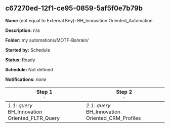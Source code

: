 ## c67270ed-12f1-ce95-0859-5af5f0e7b79b

**Name** (not equal to External Key)**:** BH_Innovation Oriented_Automation

**Description:** n/a

**Folder:** my automations/MOTF-Bahrain/

**Started by:** Schedule

**Status:** Ready

**Schedule:** Not defined

**Notifications:** _none_


| Step 1<br>_<small>-</small>_ | Step 2<br>_<small>-</small>_ |
| --- | --- |
| _1.1: query_<br>BH_Innovation Oriented_FLTR_Query | _2.1: query_<br>BH_Innovation Oriented_CRM_Profiles |
